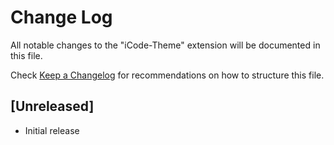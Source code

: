 # Change Log

All notable changes to the "iCode-Theme" extension will be documented in this file.

Check [Keep a Changelog](http://keepachangelog.com/) for recommendations on how to structure this file.

## [Unreleased]

- Initial release
